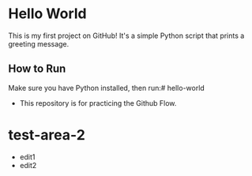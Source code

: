 # Hello World

This is my first project on GitHub! It's a simple Python script that prints a greeting message.

## How to Run
Make sure you have Python installed, then run:# hello-world
- This repository is for practicing the Github Flow.  

# test-area-2
- edit1
- edit2
